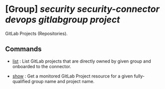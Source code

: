 # [Group] _security security-connector devops gitlabgroup project_

GitLab Projects (Repositories).

## Commands

- [list](/Commands/security/security-connector/devops/gitlabgroup/project/_list.md)
: List GitLab projects that are directly owned by given group and onboarded to the connector.

- [show](/Commands/security/security-connector/devops/gitlabgroup/project/_show.md)
: Get a monitored GitLab Project resource for a given fully-qualified group name and project name.

